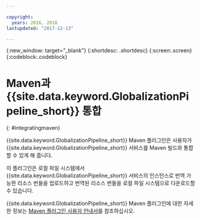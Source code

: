 ```yaml
---

copyright:
  years: 2016, 2018
lastupdated: "2017-12-13"

---
```


{:new_window: target="_blank"}
{:shortdesc: .shortdesc}
{:screen:.screen}
{:codeblock:.codeblock}

# Maven과 {{site.data.keyword.GlobalizationPipeline_short}} 통합
{: #integratingmaven}


{{site.data.keyword.GlobalizationPipeline_short}} Maven 플러그인은 사용자가 {{site.data.keyword.GlobalizationPipeline_short}} 서비스를 Maven 빌드와 통합할 수 있게 해 줍니다. 

이 플러그인은 로컬 파일 시스템에서 {{site.data.keyword.GlobalizationPipeline_short}} 서비스의 인스턴스로 번역 가능한 리소스 번들을 업로드하고 번역된 리소스 번들을 로컬 파일 시스템으로 다운로드할 수 있습니다.  

{{site.data.keyword.GlobalizationPipeline_short}} Maven 플러그인에 대한 자세한 정보는 [Maven 플러그인 사용자 안내서](https://github.com/IBM-Cloud/gp-java-tools/blob/master/gp-maven-plugin/README.md)를 참조하십시오. 
